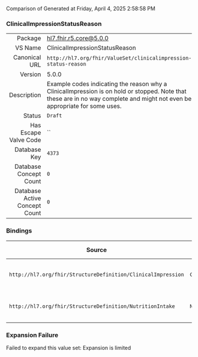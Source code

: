 Comparison of 
Generated at Friday, April 4, 2025 2:58:58 PM

### ClinicalImpressionStatusReason

|      |     |
| ---: | --- |
| Package | hl7.fhir.r5.core@5.0.0 |
| VS Name | ClinicalImpressionStatusReason |
| Canonical URL | `http://hl7.org/fhir/ValueSet/clinicalimpression-status-reason` |
| Version | 5.0.0 |
| Description | Example codes indicating the reason why a ClinicalImpression is on hold or stopped. Note that these are in no way complete and might not even be appropriate for some uses. |
| Status | `Draft` |
| Has Escape Valve Code | `` |
| Database Key | `4373` |
| Database Concept Count | `0` |
| Database Active Concept Count | `0` |
### Bindings

| Source | Element | Binding | Strength | Element Short |
| ------ | ------- | ------- | -------- | ------------- |
| `http://hl7.org/fhir/StructureDefinition/ClinicalImpression` | `ClinicalImpression.statusReason` | `http://hl7.org/fhir/ValueSet/clinicalimpression-status-reason` | `Example` | Reason for current status |
| `http://hl7.org/fhir/StructureDefinition/NutritionIntake` | `NutritionIntake.statusReason` | `http://hl7.org/fhir/ValueSet/clinicalimpression-status-reason` | `Example` | Reason for current status |

### Expansion Failure

Failed to expand this value set: Expansion is limited
